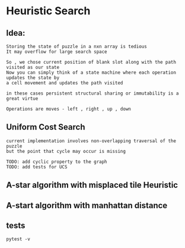 # Heuristic Search

## Idea:
	
	Storing the state of puzzle in a nxn array is tedious 
	It may overflow for large search space
	
	So , we chose current position of blank slot along with the path visited as our state
	Now you can simply think of a state machine where each operation updates the state by 
	a cell movement and updates the path visited

	in these cases persistent structural sharing or immutability is a great virtue

	Operations are moves - left , right , up , down


## Uniform Cost Search
	current implementation involves non-overlapping traversal of the puzzle
	but the point that cycle may occur is missing

	TODO: add cyclic property to the graph
	TODO: add tests for UCS

## A-star algorithm with misplaced tile Heuristic


## A-start algorithm with manhattan distance

## tests

	pytest -v

